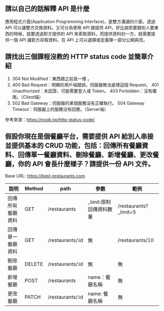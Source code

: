 ## 請以自己的話解釋 API 是什麼
應用程式介面(Application Programming Interface)，是雙方溝通的介面，透過 API 可以讓雙方交換資料。又可分為使用 API 跟提供 API，好比說若要跟別人要東西的時候，就要透過對方提供的 API 來索取資料，而提供資料的一方，就需要提供一個 API 讓對方存取資料，在 API 上可以選擇或定義哪一部分公開與否。



## 請找出三個課程沒教的 HTTP status code 並簡單介紹
1.	304 Not Modified：東西跟之前長一樣 。
2.	400 Bad Request：明顯的用戶端錯誤，伺服器無法處理這個 Request。
401 Unauthorized：未認證，可能需要登入或 Token。
403 Forbidden：沒有權限。（Client端）
3.	502 Bad Gateway：伺服器的某個服務沒有正確執行。
504 Gateway Timeout：伺服器上的服務沒有回應。（Server端）

參考來源：https://noob.tw/http-status-code/



## 假設你現在是個餐廳平台，需要提供 API 給別人串接並提供基本的 CRUD 功能，包括：回傳所有餐廳資料、回傳單一餐廳資料、刪除餐廳、新增餐廳、更改餐廳，你的 API 會長什麼樣子？請提供一份 API 文件。
Base URL: https://best-restaurants.com

| 說明     | Method | path       | 參數                   | 範例             |
|--------|--------|------------|----------------------|----------------|
| 回傳所有餐廳資料 | GET    | /restaurants     | _limit:限制回傳資料數量           | /restaurants?_limit=5 |
| 回傳單一餐廳資料 | GET    | /restaurants/:id | 無                    | /restaurants/10      |
| 刪除餐廳   | DELETE   | /restaurants/:id     | 無 | 無              |
| 新增餐廳   | POST   | /restaurants     | name：餐廳名稱 | 無              |
| 更改餐廳   | PATCH   | /restaurants/:id     | name: 餐廳名稱 | 無              |

